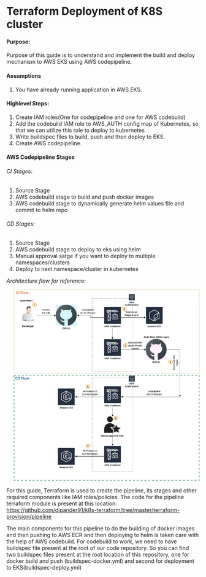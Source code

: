 # Terraform Deployment of K8S cluster

#### Purpose:
Purpose of this guide is to understand and implement the build and deploy mechanism to AWS EKS using AWS codepipeline. 

#### Assumptions

1. You have already running application in AWS EKS.

#### Highlevel Steps:

1. Create IAM roles(One for codepipeline and one for AWS codebuild)
1. Add the codebuild IAM role to AWS_AUTH config map of Kubernetes, so that we can utilize this role to deploy to kubernetes
1. Write buildspec files to build, push and then deploy to EKS.
1. Create AWS codepipeline.

#### AWS Codepipeline Stages

###### CI Stages:

1. Source Stage
1. AWS codebuild stage to build and push docker images
1. AWS codebuild stage to dynamically generate helm values file and commit to helm repo

###### CD Stages:

1. Source Stage
1. AWS codebuild stage to deploy to eks using helm
1. Manual approval satge if you want to deploy to multiple namespaces/clusters
1. Deploy to next namespace/cluster in kubernetes

*Architecture flow for reference:*

![alt text](https://github.com/dipander91/k8s-terraform/blob/master/Architecture/Architecture-Codepipeline_updated.png?raw=true)

For this guide, Terraform is used to create the pipeline, its stages and other required components like IAM roles/policies. The code for the pipeline terraform module is present at this location: https://github.com/dipander91/k8s-terraform/tree/master/terraform-provision/pipeline

The main components for this pipeline to do the building of docker images and then pushing to AWS ECR and then deploying to helm is taken care with the help of AWS codebuild. For codebuild to work, we need to have buildspec file present at the root of our code repository. So you can find two buildspec files present at the root location of this repository, one for docker build and push (buildspec-docker.yml) and second for deployment to EKS(buildspec-deploy.yml) 
